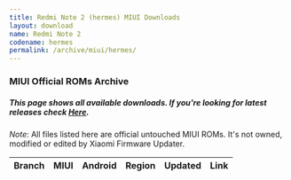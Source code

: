 ```yaml
---
title: Redmi Note 2 (hermes) MIUI Downloads
layout: download
name: Redmi Note 2
codename: hermes
permalink: /archive/miui/hermes/
---
```

### MIUI Official ROMs Archive
##### This page shows all available downloads. If you're looking for latest releases check [Here](/miui/hermes/).
*Note*: All files listed here are official untouched MIUI ROMs. It's not owned, modified or edited by Xiaomi Firmware Updater.

<div class="table-responsive-md" id="table-wrapper">
<table id="miui" class="compact table table-striped table-hover table-sm">
    <thead class="thead-dark">
        <tr>
            <th>Branch</th>
            <th>MIUI</th>
            <th>Android</th>
            <th>Region</th>
            <th>Updated</th>
            <th>Link</th>
        </tr>
    </thead>
    <script>loadMiuiArchive('hermes')</script>
</table>
</div>

